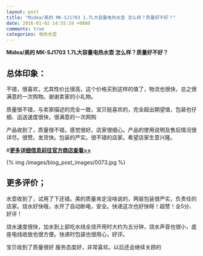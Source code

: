 ```yaml
---
layout: post
title: "Midea/美的 MK-SJ1703 1.7L大容量电热水壶 怎么样？质量好不好？"
date: 2016-01-02 14:55:19 +0800
comments: true
categories: 电热水壶
---
```


**Midea/美的 MK-SJ1703 1.7L大容量电热水壶 怎么样？质量好不好？**

## 总体印象：

不错，很喜欢，尤其性价比很高，这个价格买到这样的值了，物流也很快，总之很满意的一次购物。谢谢卖家的小礼物。

质量很不错，与卖家描述的完全一致，宝贝挺喜欢的，完全超出期望值，包装也仔细、运送速度很快，很满意的一次网购

产品收到了，质量很不错。感觉很好。店家很细心。产品的使用说明及售后情况很详尽。很赞。发货快。包装的严实。很不错的店家。希望店家生意兴隆。

#[**更多详细信息前往官方商店查看>>**](http://redirect.simba.taobao.com/rd?w=unionnojs&f=http%3A%2F%2Fai.taobao.com%2Fauction%2Fedetail.htm%3Fe%3Daafzhyz%252BJn%252FuDAZjWhpTWO4IVoPyuTphn88pOXVbjMZBWJVBnwmj7tnO073KpEUuesayvrQ7hvkEwiwEAUVRm%252BkhmNFX%252F3dHWvA9v2QHrugIdF8vpPzQmyxkRCTGouB6EXX6xukalL5TfJ940WHBRw%253D%253D%26ptype%3D100010%26from%3Dbasic&k=5ccfdb950740ca16&c=un&b=alimm_0&p=mm_109581374_12296429_46532450)

<!--More-->

{% img /images/blog_post_images/0073.jpg %}

## 更多评价；

水壶收到了，试用了下还错。美的质量肯定没啥说的，两层包装很严实，负责任的店家。烧水好快哦，水开了自动断电，安全。快递这次也好快呀！超赞！全5分、好评！

烧水速度很快，加水到上部吃水线全烧开用时大约为五分钟，烧水声音也很小，底座电线收放也很方便。快递时包装也很用心，好评。

宝贝收到了质量很好 服务态度好，非常喜欢。以后还会继续关顾的